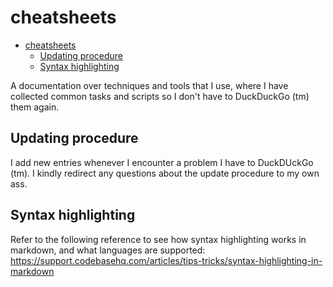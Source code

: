 # cheatsheets
<!--ts-->
* [cheatsheets](README.md#cheatsheets)
   * [Updating procedure](README.md#updating-procedure)
   * [Syntax highlighting](README.md#syntax-highlighting)

<!-- Added by: runner, at: Tue Aug  3 12:34:26 UTC 2021 -->

<!--te-->

A documentation over techniques and tools that I use, where I have collected common tasks and scripts so I don't have to DuckDuckGo (tm) them again.

## Updating procedure

I add new entries whenever I encounter a problem I have to DuckDUckGo (tm). I kindly redirect any questions about the update procedure to my own ass.

## Syntax highlighting

Refer to the following reference to see how syntax highlighting works in markdown, and what languages are supported: https://support.codebasehq.com/articles/tips-tricks/syntax-highlighting-in-markdown
